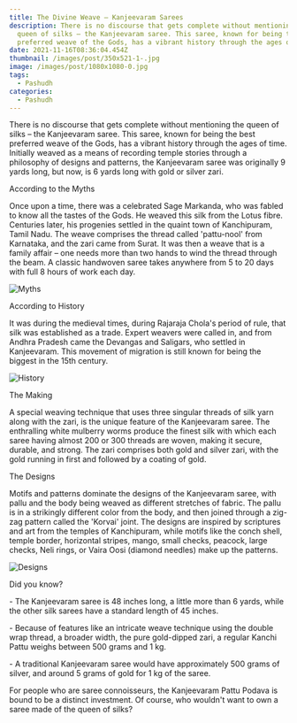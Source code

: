 ```yaml
---
title: The Divine Weave – Kanjeevaram Sarees
description: There is no discourse that gets complete without mentioning the
  queen of silks – the Kanjeevaram saree. This saree, known for being the best
  preferred weave of the Gods, has a vibrant history through the ages of time.
date: 2021-11-16T08:36:04.454Z
thumbnail: /images/post/350x521-1-.jpg
image: /images/post/1080x1080-0.jpg
tags:
  - Pashudh
categories:
  - Pashudh
---
```

<!--StartFragment-->

There is no discourse that gets complete without mentioning the queen of silks – the Kanjeevaram saree. This saree, known for being the best preferred weave of the Gods, has a vibrant history through the ages of time. Initially weaved as a means of recording temple stories through a philosophy of designs and patterns, the Kanjeevaram saree was originally 9 yards long, but now, is 6 yards long with gold or silver zari.

According to the Myths

Once upon a time, there was a celebrated Sage Markanda, who was fabled to know all the tastes of the Gods. He weaved this silk from the Lotus fibre. Centuries later, his progenies settled in the quaint town of Kanchipuram, Tamil Nadu. The weave comprises the thread called &#39;pattu-nool&#39; from Karnataka, and the zari came from Surat. It was then a weave that is a family affair – one needs more than two hands to wind the thread through the beam. A classic handwoven saree takes anywhere from 5 to 20 days with full 8 hours of work each day.

![Myths](/images/post/1080x1080-0.jpg "Myths")



According to History

It was during the medieval times, during Rajaraja Chola&#39;s period of rule, that silk was established as a trade. Expert weavers were called in, and from Andhra Pradesh came the Devangas and Saligars, who settled in Kanjeevaram. This movement of migration is still known for being the biggest in the 15th century.

![History](/images/post/1080x1080-1.jpg "History")

The Making

A special weaving technique that uses three singular threads of silk yarn along with the zari, is the unique feature of the Kanjeevaram saree. The enthralling white mulberry worms produce the finest silk with which each saree having almost 200 or 300 threads are woven, making it secure, durable, and strong. The zari comprises both gold and silver zari, with the gold running in first and followed by a coating of gold.

The Designs

Motifs and patterns dominate the designs of the Kanjeevaram saree, with pallu and the body being weaved as different stretches of fabric. The pallu is in a strikingly different color from the body, and then joined through a zig-zag pattern called the &#39;Korvai&#39; joint. The designs are inspired by scriptures and art from the temples of Kanchipuram, while motifs like the conch shell, temple border, horizontal stripes, mango, small checks, peacock, large checks, Neli rings, or Vaira Oosi (diamond needles) make up the patterns.

![Designs](/images/post/1080x1080-2.jpg "Designs")

Did you know?

\- The Kanjeevaram saree is 48 inches long, a little more than 6 yards, while the other silk sarees have a standard length of 45 inches.

\- Because of features like an intricate weave technique using the double wrap thread, a broader width, the pure gold-dipped zari, a regular Kanchi Pattu weighs between 500 grams and 1 kg.

\- A traditional Kanjeevaram saree would have approximately 500 grams of silver, and around 5 grams of gold for 1 kg of the saree.

For people who are saree connoisseurs, the Kanjeevaram Pattu Podava is bound to be a distinct investment. Of course, who wouldn&#39;t want to own a saree made of the queen of silks?

<!--EndFragment-->